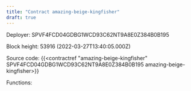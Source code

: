 ```yaml
---
title: "Contract amazing-beige-kingfisher"
draft: true
---
```

Deployer: SPVF4FCD04GDBG1WCD93C62NT9A8E0Z384B0B195


 



Block height: 53916 (2022-03-27T13:40:05.000Z)

Source code: {{<contractref "amazing-beige-kingfisher" SPVF4FCD04GDBG1WCD93C62NT9A8E0Z384B0B195 amazing-beige-kingfisher>}}

Functions:


